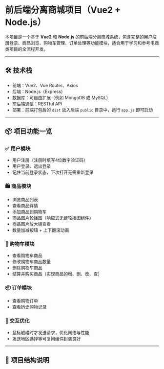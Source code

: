 # 前后端分离商城项目（Vue2 + Node.js）

本项目是一个基于 **Vue2** 和 **Node.js** 的前后端分离商城系统，包含完整的用户注册登录、商品浏览、购物车管理、订单处理等功能模块，适合用于学习和参考电商类项目的全流程开发。

---

## 🛠 技术栈

- 前端：Vue2、Vue Router、Axios
- 后端：Node.js（Express）
- 数据库：可自由扩展（例如 MongoDB 或 MySQL）
- 前后端通信：RESTful API
- 部署：前端打包后的 `dist` 放入后端 `public` 目录中，运行 `app.js` 即可启动

---

## 📦 项目功能一览

### ✅ 用户模块

- 用户注册（注册时填写4位数字验证码）
- 用户登录、退出登录
- 记住当前登录状态，下次打开无需重新登录

### 🛍 商品模块

- 浏览商品列表
- 查看商品详情
- 添加商品到购物车
- 商品图片轮播图（响应式无缝轮播图组件）
- 商品图片放大镜查看
- 数量加减按钮 + 上下翻滚动画

### 🛒 购物车模块

- 查看购物车商品
- 修改购物车商品数量
- 删除购物车商品
- 结算并购买商品（实现商品的增、删、改、查）

### 📦 订单模块

- 查看购物订单
- 查看历史购物记录

### 📌 交互优化

- 鼠标触碰时才发送请求，优化网络与性能
- 发送地区选择等可复用组件封装良好

---

## 📁 项目结构说明

